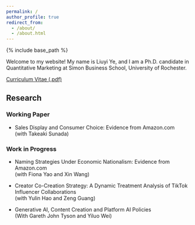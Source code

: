 ```yaml
---
permalink: /
author_profile: true
redirect_from: 
  - /about/
  - /about.html
---
```




{% include base_path %}

Welcome to my website! My name is Liuyi Ye, and I am a Ph.D. candidate in Quantitative Marketing at Simon Business School, University of Rochester. 



[Curriculum Vitae (.pdf)](https://www.dropbox.com/scl/fo/ue2vo3waytje2az09dxek/ABs02V6MnqpZw15rXYtYVNY?rlkey=rnfpl2dwbuddotw9mb73bctfr&st=l5dnjkdo&dl=0)

## Research 


### Working Paper

* Sales Display and Consumer Choice: Evidence from Amazon.com
 <br> (with Takeaki Sunada)
 
     
### Work in Progress

* Naming Strategies Under Economic Nationalism: Evidence from Amazon.com
<br> (with Fiona Yao and Xin Wang)
    

* Creator Co-Creation Strategy: A Dynamic Treatment Analysis of TikTok Influencer Collaborations
  <br> (with Yulin Hao and Zeng Guang)

* Generative AI, Content Creation and Platform AI Policies
  <br> (With Gareth John Tyson and Yiluo Wei)

